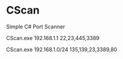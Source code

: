 # CScan
Simple C# Port Scanner

CScan.exe 192.168.1.1 22,23,445,3389

CScan.exe 192.168.1.0/24 135,139,23,3389,80
